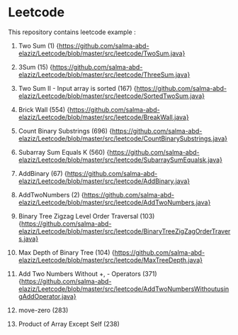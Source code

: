 # Leetcode

This repository contains leetcode example :
1. Two Sum (1)  {https://github.com/salma-abd-elaziz/Leetcode/blob/master/src/leetcode/TwoSum.java}

2. 3Sum (15)  {https://github.com/salma-abd-elaziz/Leetcode/blob/master/src/leetcode/ThreeSum.java}

3. Two Sum II - Input array is sorted (167) {https://github.com/salma-abd-elaziz/Leetcode/blob/master/src/leetcode/SortedTwoSum.java}

4. Brick Wall (554) {https://github.com/salma-abd-elaziz/Leetcode/blob/master/src/leetcode/BreakWall.java}

5. Count Binary Substrings (696) {https://github.com/salma-abd-elaziz/Leetcode/blob/master/src/leetcode/CountBinarySubstrings.java}

6. Subarray Sum Equals K (560)  {https://github.com/salma-abd-elaziz/Leetcode/blob/master/src/leetcode/SubarraySumEqualsk.java}

7. AddBinary (67) {https://github.com/salma-abd-elaziz/Leetcode/blob/master/src/leetcode/AddBinary.java}

8. AddTwoNumbers (2) {https://github.com/salma-abd-elaziz/Leetcode/blob/master/src/leetcode/AddTwoNumbers.java}

9. Binary Tree Zigzag Level Order Traversal (103) {https://github.com/salma-abd-elaziz/Leetcode/blob/master/src/leetcode/BinaryTreeZigZagOrderTravers.java}

10. Max Depth of Binary Tree (104) {https://github.com/salma-abd-elaziz/Leetcode/blob/master/src/leetcode/MaxTreeDepth.java}

11. Add Two Numbers Without +, - Operators (371) {https://github.com/salma-abd-elaziz/Leetcode/blob/master/src/leetcode/AddTwoNumbersWithoutusingAddOperator.java}

12. move-zero (283)

13. Product of Array Except Self (238)